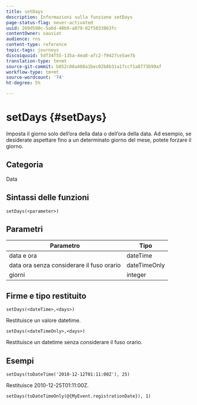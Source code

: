 ```yaml
---
title: setDays
description: Informazioni sulla funzione setDays
page-status-flag: never-activated
uuid: 269d590c-5a6d-40b9-a879-02f5033863fc
contentOwner: sauviat
audience: rns
content-type: reference
topic-tags: journeys
discoiquuid: 5df34f55-135a-4ea8-afc2-f9427ce5ae7b
translation-type: tm+mt
source-git-commit: b852c08a488a1bec02b8b31a1fccf1a8773b99af
workflow-type: tm+mt
source-wordcount: '74'
ht-degree: 5%

---
```



# setDays {#setDays}

Imposta il giorno solo dell’ora della data o dell’ora della data. Ad esempio, se desiderate aspettare fino a un determinato giorno del mese, potete forzare il giorno.

## Categoria

Data

## Sintassi delle funzioni

`setDays(<parameter>)`

## Parametri

| Parametro | Tipo |
|--- |--- |
| data e ora | dateTime |
| data ora senza considerare il fuso orario | dateTimeOnly |
| giorni | integer |

## Firme e tipo restituito

`setDays(<dateTime>,<days>)`

Restituisce un valore datetime.

`setDays(<dateTimeOnly>,<days>)`

Restituisce un datetime senza considerare il fuso orario.

## Esempi

`setDays(toDateTime('2010-12-12T01:11:00Z'), 25)`

Restituisce 2010-12-25T01:11:00Z.

`setDays(toDateTimeOnly(@{MyEvent.registrationDate}), 1)`

